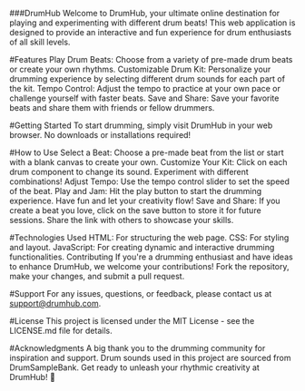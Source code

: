 ###DrumHub
Welcome to DrumHub, your ultimate online destination for playing and experimenting with different drum beats! This web application is designed to provide an interactive and fun experience for drum enthusiasts of all skill levels.

#Features
Play Drum Beats: Choose from a variety of pre-made drum beats or create your own rhythms.
Customizable Drum Kit: Personalize your drumming experience by selecting different drum sounds for each part of the kit.
Tempo Control: Adjust the tempo to practice at your own pace or challenge yourself with faster beats.
Save and Share: Save your favorite beats and share them with friends or fellow drummers.

#Getting Started
To start drumming, simply visit DrumHub in your web browser. No downloads or installations required!

#How to Use
Select a Beat: Choose a pre-made beat from the list or start with a blank canvas to create your own.
Customize Your Kit: Click on each drum component to change its sound. Experiment with different combinations!
Adjust Tempo: Use the tempo control slider to set the speed of the beat.
Play and Jam: Hit the play button to start the drumming experience. Have fun and let your creativity flow!
Save and Share: If you create a beat you love, click on the save button to store it for future sessions. Share the link with others to showcase your skills.

#Technologies Used
HTML: For structuring the web page.
CSS: For styling and layout.
JavaScript: For creating dynamic and interactive drumming functionalities.
Contributing
If you're a drumming enthusiast and have ideas to enhance DrumHub, we welcome your contributions! Fork the repository, make your changes, and submit a pull request.

#Support
For any issues, questions, or feedback, please contact us at support@drumhub.com.

#License
This project is licensed under the MIT License - see the LICENSE.md file for details.

#Acknowledgments
A big thank you to the drumming community for inspiration and support.
Drum sounds used in this project are sourced from DrumSampleBank.
Get ready to unleash your rhythmic creativity at DrumHub! 🥁





